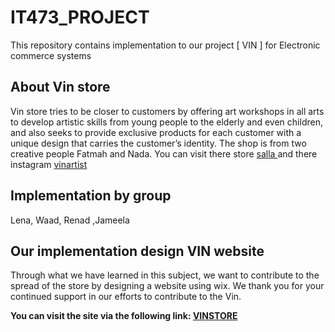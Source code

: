 # IT473_PROJECT
This repository contains implementation to our project [ VIN ] for Electronic commerce systems 
## About Vin store
Vin store tries to be closer to customers by
offering art workshops in all arts to develop artistic
skills from young people to the elderly and even
children, and also seeks to provide exclusive
products for each customer with a unique design
that carries the customer’s identity. The shop is from two creative people Fatmah and Nada. 
You can visit there store [salla ](https://salla.sa/vin?fbclid=PAAaafC-hVyh3GRdjfj30wy4oYvCOIo3L0Prpxeal0rj0Y5XZt4B25BQMIGnI) and there instagram [vinartist](https://instagram.com/vinartist?igshid=YmMyMTA2M2Y=)
## Implementation by group
Lena, Waad, Renad ,Jameela
## Our implementation design VIN website
Through what we have learned in this subject, we want to contribute to the spread of the store by designing a website using wix.
We thank you for your
continued support in
our efforts to contribute
to the Vin. 


**You can visit the site via the following link: [VINSTORE](https://ourvinstore.wixsite.com/vinstore)**


